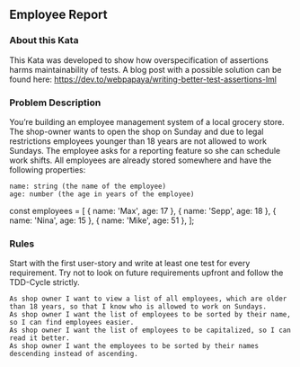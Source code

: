 ## Employee Report

### About this Kata

This Kata was developed to show how overspecification of assertions harms maintainability of tests. A blog post with a possible solution can be found here: https://dev.to/webpapaya/writing-better-test-assertions-lml

### Problem Description

You’re building an employee management system of a local grocery store. The shop-owner wants to open the shop on Sunday and due to legal restrictions employees younger than 18 years are not allowed to work Sundays. The employee asks for a reporting feature so she can schedule work shifts. All employees are already stored somewhere and have the following properties:

    name: string (the name of the employee)
    age: number (the age in years of the employee)

const employees = [
  { name: 'Max', age: 17 },
  { name: 'Sepp', age: 18 },
  { name: 'Nina', age: 15 },
  { name: 'Mike', age: 51 },
];

### Rules

Start with the first user-story and write at least one test for every requirement. Try not to look on future requirements upfront and follow the TDD-Cycle strictly.

    As shop owner I want to view a list of all employees, which are older than 18 years, so that I know who is allowed to work on Sundays.
    As shop owner I want the list of employees to be sorted by their name, so I can find employees easier.
    As shop owner I want the list of employees to be capitalized, so I can read it better.
    As shop owner I want the employees to be sorted by their names descending instead of ascending.

